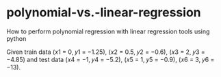 # polynomial-vs.-linear-regression
How to perform polynomial regression with linear regression tools using python


Given train data (𝑥1 = 0, 𝑦1 = −1.25), (𝑥2 = 0.5, 𝑦2 = −0.6), (𝑥3 = 2, 𝑦3 = −4.85)
and test data (𝑥4 = −1, 𝑦4 = −5.2), (𝑥5 = 1, 𝑦5 = −0.9), (𝑥6 = 3, 𝑦6 = −13).
